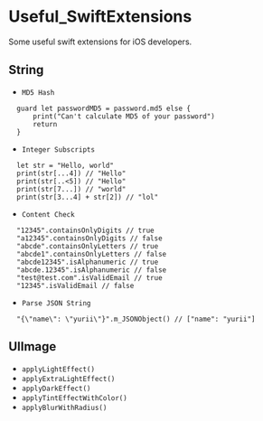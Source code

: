 # Useful_SwiftExtensions

Some useful swift extensions for iOS developers.

## String
- `MD5 Hash`
```
  guard let passwordMD5 = password.md5 else {
      print("Can't calculate MD5 of your password")
      return
  } 
```

- `Integer Subscripts`
```
  let str = "Hello, world"
  print(str[...4]) // "Hello"
  print(str[..<5]) // "Hello"
  print(str[7...]) // "world"
  print(str[3...4] + str[2]) // "lol"
```

- `Content Check`
```
  "12345".containsOnlyDigits // true
  "a12345".containsOnlyDigits // false
  "abcde".containsOnlyLetters // true
  "abcde1".containsOnlyLetters // false
  "abcde12345".isAlphanumeric // true
  "abcde.12345".isAlphanumeric // false
  "test@test.com".isValidEmail // true
  "12345".isValidEmail // false
```

- `Parse JSON String`
```
  "{\"name\": \"yurii\"}".m_JSONObject() // ["name": "yurii"]
```

## UIImage
- `applyLightEffect()`
- `applyExtraLightEffect()`
- `applyDarkEffect()`
- `applyTintEffectWithColor()`
- `applyBlurWithRadius()`
